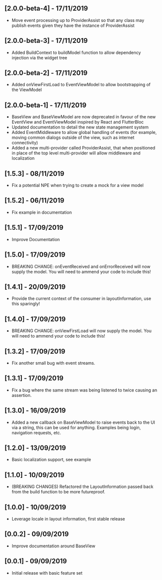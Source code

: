 ## [2.0.0-beta-4] - 17/11/2019
* Move event processing up to ProviderAssist so that any class may publish events given they have the instance of ProviderAssist

## [2.0.0-beta-3] - 17/11/2019
* Added BuildContext to buildModel function to allow dependency injection via the widget tree

## [2.0.0-beta-2] - 17/11/2019
* Added onViewFirstLoad to EventViewModel to allow bootstrapping of the ViewModel

## [2.0.0-beta-1] - 17/11/2019
* BaseView and BaseViewModel are now deprecated in favour of the new EventView and EventViewModel inspired by React and FlutterBloc
* Updated documentation to detail the new state management system
* Added EventMiddleware to allow global handling of events (for example, moving common dialogs outside of the view, such as internet connectivity)
* Added a new multi-provider called ProviderAssist, that when positioned in place of the top level multi-provider will allow middleware and localization

## [1.5.3] - 08/11/2019
* Fix a potential NPE when trying to create a mock for a view model

## [1.5.2] - 06/11/2019
* Fix example in documentation

## [1.5.1] - 17/09/2019
* Improve Documentation

## [1.5.0] - 17/09/2019
* BREAKING CHANGE: onEventReceived and onErrorReceived will now supply the model. You will need to ammend your code to include this!

## [1.4.1] - 20/09/2019
* Provide the current context of the consumer in layoutInformation, use this sparingly!

## [1.4.0] - 17/09/2019
* BREAKING CHANGE: onViewFirstLoad will now supply the model. You will need to ammend your code to include this!

## [1.3.2] - 17/09/2019
* Fix another small bug with event streams.

## [1.3.1] - 17/09/2019
* Fix a bug where the same stream was being listened to twice causing an assertion.

## [1.3.0] - 16/09/2019
* Added a new callback on BaseViewModel to raise events back to the UI via a string, this can be used for anything. Examples being login, navigation requests, etc.

## [1.2.0] - 13/09/2019
* Basic localization support, see example

## [1.1.0] - 10/09/2019
* (BREAKING CHANGES) Refactored the LayoutInformation passed back from the build function to be more futureproof.

## [1.0.0] - 10/09/2019
* Leverage locale in layout information, first stable release

## [0.0.2] - 09/09/2019
* Improve documentation around BaseView

## [0.0.1] - 09/09/2019
* Initial release with basic feature set
